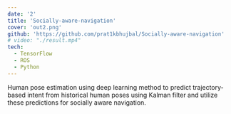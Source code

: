 ```yaml
---
date: '2'
title: 'Socially-aware-navigation'
cover: 'out2.png'
github: 'https://github.com/prat1kbhujbal/Socially-aware-navigation'
# video: "./result.mp4"
tech:
  - TensorFlow
  - ROS
  - Python
---
```

Human pose estimation using deep learning method to predict trajectory-based intent from historical human poses using Kalman filter and utilize these predictions for socially aware navigation.